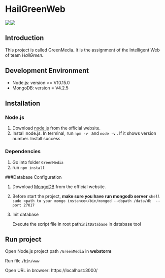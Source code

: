 # HailGreenWeb

![](https://img.shields.io/badge/language-Java%20JavaScript-green.svg)![](https://img.shields.io/badge/IDE-WebStorm%20Idea-green.svg)

## Introduction 
This project is called GreenMedia. It is the assignment of the Intelligent Web of team *HailGreen*.



## Development Environment

* Node.js: version >= V10.15.0
* MongoDB: version = V4.2.5



## Installation

### Node.js

  1. Download [node.js](https://nodejs.org/en/) from the official website.<br>
  2. Install node.js.  In terminal, run  `npm -v ` and `node -v` .
      If it shows version number. Install success.

### Dependencies

  1. Go into folder `GreenMedia`
  2.  run `npm install`

###Database Configuration 

  1. Download [MongoDB](https://www.mongodb.com/download-center/community) from the official website.

  2. Before start the project,  **make sure you have run mongodb server**
    ```shell
    sudo <path to your mongo instance>/bin/mongod --dbpath /data/db  --port 27017 
    ```
    
  3. Init database

     Execute the script file in root path`initDatabase` in database tool

     

## Run project
Open Node.js project path `/GreenMedia` in **webstorm**

Run file `/bin/www`

Open URL in browser: https://localhost:3000/
